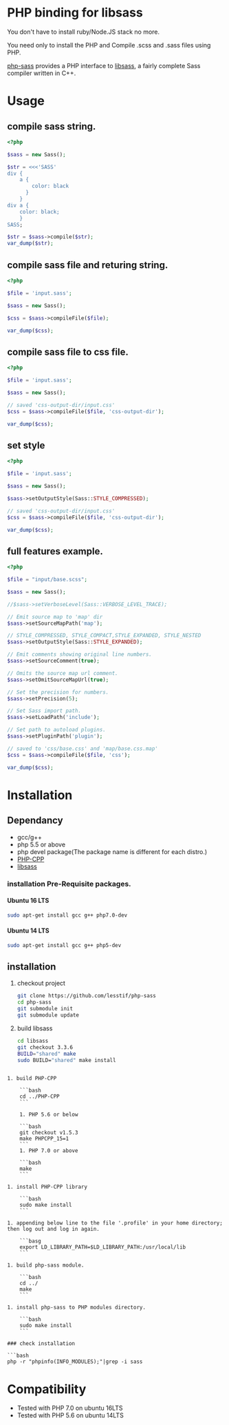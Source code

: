 # PHP binding for libsass

You don't have to install ruby/Node.JS stack no more.

You need only to install the PHP and Compile .scss and .sass files using PHP.

[php-sass](https://github.com/lesstif/php-sass) provides a PHP interface to [libsass](https://github.com/sass/libsass), a fairly complete Sass compiler written in C++.


# Usage


## compile sass string.

```php
<?php

$sass = new Sass();

$str = <<<'SASS'
div { 
    a { 
        color: black
      }
    }
div a {  
    color: black; 
    }
SASS;

$str = $sass->compile($str);
var_dump($str);
```

## compile sass file and returing string.

```php
<?php

$file = 'input.sass';

$sass = new Sass();

$css = $sass->compileFile($file);

var_dump($css);
```

## compile sass file to css file.

```php
<?php

$file = 'input.sass';

$sass = new Sass();

// saved 'css-output-dir/input.css'
$css = $sass->compileFile($file, 'css-output-dir');

var_dump($css);
```

## set style

```php
<?php

$file = 'input.sass';

$sass = new Sass();

$sass->setOutputStyle(Sass::STYLE_COMPRESSED);

// saved 'css-output-dir/input.css'
$css = $sass->compileFile($file, 'css-output-dir');

var_dump($css);
```

## full features example.

```php
<?php

$file = "input/base.scss";

$sass = new Sass();

//$sass->setVerboseLevel(Sass::VERBOSE_LEVEL_TRACE);

// Emit source map to 'map' dir
$sass->setSourceMapPath('map');

// STYLE_COMPRESSED, STYLE_COMPACT,STYLE_EXPANDED, STYLE_NESTED
$sass->setOutputStyle(Sass::STYLE_EXPANDED);

// Emit comments showing original line numbers.
$sass->setSourceComment(true);

// Omits the source map url comment.
$sass->setOmitSourceMapUrl(true);

// Set the precision for numbers.
$sass->setPrecision(5);

// Set Sass import path.
$sass->setLoadPath('include');

// Set path to autoload plugins.
$sass->setPluginPath('plugin');

// saved to 'css/base.css' and 'map/base.css.map'
$css = $sass->compileFile($file, 'css');

var_dump($css);

```

# Installation

## Dependancy

* gcc/g++
* php 5.5 or above
* php devel package(The package name is different for each distro.)
* [PHP-CPP](https://github.com/CopernicaMarketingSoftware/PHP-CPP)
* [libsass](https://github.com/sass/libsass)

### installation Pre-Requisite packages.

#### Ubuntu 16 LTS

```bash
sudo apt-get install gcc g++ php7.0-dev
```

#### Ubuntu 14 LTS

```bash
sudo apt-get install gcc g++ php5-dev
```

## installation

1. checkout project

    ```bash
    git clone https://github.com/lesstif/php-sass
    cd php-sass
    git submodule init
    git submodule update
    ```

1. build libsass

    ```bash
    cd libsass
    git checkout 3.3.6
    BUILD="shared" make
    sudo BUILD="shared" make install
```

1. build PHP-CPP

    ```bash
    cd ../PHP-CPP
    ```

    1. PHP 5.6 or below

    ```bash
    git checkout v1.5.3
    make PHPCPP_15=1
    ```
    1. PHP 7.0 or above

    ```bash
    make
    ```

1. install PHP-CPP library

    ```bash
    sudo make install
    ```

1. appending below line to the file '.profile' in your home directory; then log out and log in again.

    ```basg
    export LD_LIBRARY_PATH=$LD_LIBRARY_PATH:/usr/local/lib
    ```

1. build php-sass module.

    ```bash
    cd ../
    make
    ```

1. install php-sass to PHP modules directory.
    
    ```bash
    sudo make install
    ```

### check installation

```bash
php -r "phpinfo(INFO_MODULES);"|grep -i sass
```

# Compatibility

* Tested with PHP 7.0 on ubuntu 16LTS
* Tested with PHP 5.6 on ubuntu 14LTS



